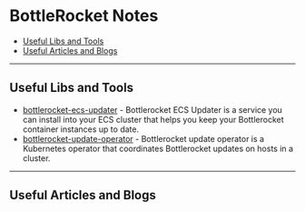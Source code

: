 # BottleRocket Notes

- [Useful Libs and Tools](#useful-libs-and-tools)
- [Useful Articles and Blogs](#useful-articles-and-blogs)

---
## Useful Libs and Tools

- [bottlerocket-ecs-updater](https://github.com/bottlerocket-os/bottlerocket-ecs-updater) - Bottlerocket ECS Updater is a service you can install into your ECS cluster that helps you keep your Bottlerocket container instances up to date.
- [bottlerocket-update-operator](https://github.com/bottlerocket-os/bottlerocket-update-operator) - Bottlerocket update operator is a Kubernetes operator that coordinates Bottlerocket updates on hosts in a cluster.

---
## Useful Articles and Blogs
